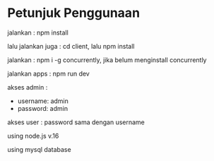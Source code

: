 # Petunjuk Penggunaan 

jalankan : npm install

lalu jalankan juga : cd client, lalu npm install

jalankan : npm i -g concurrently, jika belum menginstall concurrently

jalankan apps : npm run dev

akses admin :
- username: admin
- password: admin

akses user :
password sama dengan username

using node.js v.16

using mysql database
